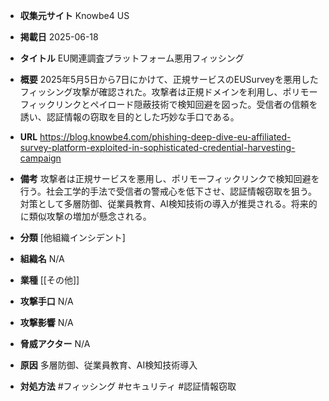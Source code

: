 - **収集元サイト**
Knowbe4 US

- **掲載日**
2025-06-18

- **タイトル**
EU関連調査プラットフォーム悪用フィッシング

- **概要**
2025年5月5日から7日にかけて、正規サービスのEUSurveyを悪用したフィッシング攻撃が確認された。攻撃者は正規ドメインを利用し、ポリモーフィックリンクとペイロード隠蔽技術で検知回避を図った。受信者の信頼を誘い、認証情報の窃取を目的とした巧妙な手口である。

- **URL**
https://blog.knowbe4.com/phishing-deep-dive-eu-affiliated-survey-platform-exploited-in-sophisticated-credential-harvesting-campaign

- **備考**
攻撃者は正規サービスを悪用し、ポリモーフィックリンクで検知回避を行う。社会工学的手法で受信者の警戒心を低下させ、認証情報窃取を狙う。対策として多層防御、従業員教育、AI検知技術の導入が推奨される。将来的に類似攻撃の増加が懸念される。

- **分類**
[他組織インシデント]

- **組織名**
N/A

- **業種**
[[その他]]

- **攻撃手口**
N/A

- **攻撃影響**
N/A

- **脅威アクター**
N/A

- **原因**
多層防御、従業員教育、AI検知技術導入

- **対処方法**
#フィッシング #セキュリティ #認証情報窃取
